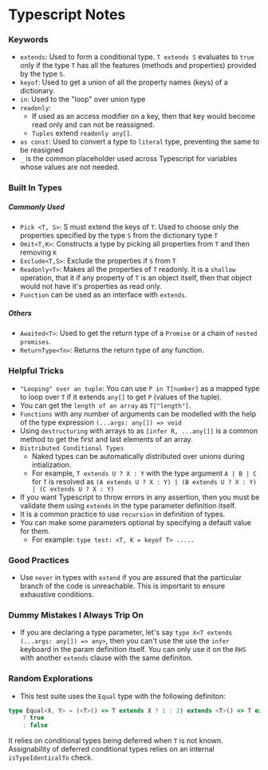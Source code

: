 # Typescript Notes

### Keywords

- `extends`: Used to form a conditional type. `T extends S` evaluates to `true` only if the type `T` has all the features (methods and properties) provided by the type `S`.
- `keyof`: Used to get a union of all the property names (keys) of a dictionary.
- `in`: Used to the "loop" over union type
- `readonly`:
  - If used as an access modifier on a key, then that key would become read only and can not be reassigned.
  - `Tuples` extend `readonly any[]`.
- `as const`: Used to convert a type to `literal` type, preventing the same to be reasigned
- `_` is the common placeholder used across Typescript for variables whose values are not needed.

### Built In Types

##### Commonly Used

- `Pick <T, S>`: S must extend the keys of `T`. Used to choose only the properties specified by the type `S` from the dictionary type `T`
- `Omit<T,K>`: Constructs a type by picking all properties from `T` and then removing `K`
- `Exclude<T,S>`: Exclude the properties if `S` from `T`
- `Readonly<T>`: Makes all the properties of `T` readonly. It is a `shallow` operation, that it if any property of `T` is an object itself, then that object would not have it's properties as read only.
- `Function` can be used as an interface with `extends`.

##### Others

- `Awaited<T>`: Used to get the return type of a `Promise` or a chain of `nested promises`.
- `ReturnType<fn>`: Returns the return type of any function.

### Helpful Tricks

- `"Looping" over an tuple`: You can use `P in T[number]` as a mapped type to loop over `T` if it extends `any[]` to get `P` (values of the tuple).
- You can get the `length of an array` as `T["length"]`.
- `Functions` with any number of arguments can be modelled with the help of the type expression `(...args: any[]) => void`
- Using `destructuring` with arrays to as `[infer R, ...any[]]` is a common method to get the first and last elements of an array.
- `Distributed Conditional Types`
  - Naked types can be automatically distributed over unions during intialization.
  - For example, `T extends U ? X : Y` with the type argument `A | B | C` for `T` is resolved as `(A extends U ? X : Y) | (B extends U ? X : Y) | (C extends U ? X : Y)`
- If you want Typescript to throw errors in any assertion, then you must be validate them using `extends` in the type parameter definition itself.
- It is a common practice to use `recursion` in definition of types.
- You can make some parameters optional by specifying a default value for them.
  - For example: `type test: <T, K = keyof T> .....`

### Good Practices

- Use `never` in types with `extend` if you are assured that the particular branch of the code is unreachable. This is important to ensure exhaustive conditions.

### Dummy Mistakes I Always Trip On

- If you are declaring a type parameter, let's say `type X<T extends (...args: any[]) => any>`, then you can't use the use the `infer` keyboard in the param definition itself. You can only use it on the `RHS` with another `extends` clause with the same definiton.

### Random Explorations

- This test suite uses the `Equal` type with the following definiton:

```ts
type Equal<X, Y> = (<T>() => T extends X ? 1 : 2) extends <T>() => T extends Y ? 1 : 2
	? true
	: false
```

It relies on conditional types being deferred when `T` is not known. Assignability of deferred conditional types relies on an internal `isTypeIdenticalTo` check.
